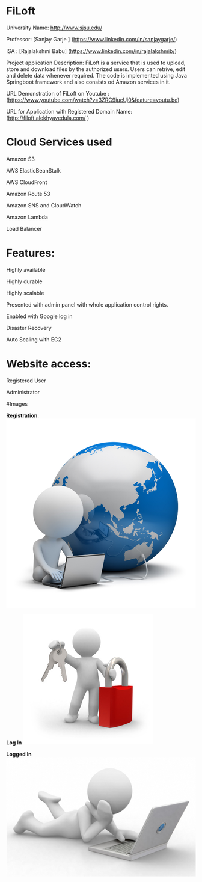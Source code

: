 # FiLoft

University Name: http://www.sjsu.edu/

Professor: [Sanjay Garje ] (https://www.linkedin.com/in/sanjaygarje/)

ISA : [Rajalakshmi Babu] (https://www.linkedin.com/in/rajalakshmib/)


Project application Description: FiLoft is a service that is used to upload, store and download files by the authorized users.
Users can retrive, edit and delete data whenever required. The code is implemented using Java Springboot framework and also consists 
od Amazon services in it.

URL Demonstration of FiLoft on Youtube : (https://www.youtube.com/watch?v=3ZRC9jucUj0&feature=youtu.be)

URL for Application with Registered Domain Name: (http://filoft.alekhyavedula.com/ )


# Cloud Services used 

Amazon S3 

AWS ElasticBeanStalk 

AWS CloudFront 

Amazon Route 53 

Amazon SNS and  CloudWatch 

Amazon Lambda 

Load Balancer 

# Features: 

Highly available 

Highly durable 

Highly scalable 

Presented with admin panel with whole application control rights. 

Enabled with Google log in 

Disaster Recovery 

Auto Scaling with EC2 

# Website access: 

Registered User 

Administrator 


#Images

**Registration**:
<img src="https://github.com/alekhyaved/FiLoft/blob/master/src/main/webapp/resources/images/registration.jpg">

**Log In**
<img src="https://github.com/alekhyaved/FiLoft/blob/master/src/main/webapp/resources/images/login.jpg">

**Logged In**
<img src="https://github.com/alekhyaved/FiLoft/blob/master/src/main/webapp/resources/images/loggedIn.jpg">
